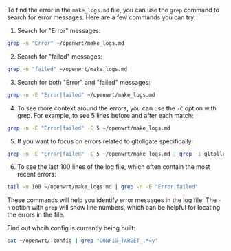 To find the error in the `make_logs.md` file, you can use the `grep` command to search for error messages. Here are a few commands you can try:

1. Search for "Error" messages:

```bash
grep -n "Error" ~/openwrt/make_logs.md
```

2. Search for "failed" messages:

```bash
grep -n "failed" ~/openwrt/make_logs.md
```

3. Search for both "Error" and "failed" messages:

```bash
grep -n -E "Error|failed" ~/openwrt/make_logs.md
```

4. To see more context around the errors, you can use the `-C` option with grep. For example, to see 5 lines before and after each match:

```bash
grep -n -E "Error|failed" -C 5 ~/openwrt/make_logs.md
```

5. If you want to focus on errors related to gltollgate specifically:

```bash
grep -n -E "Error|failed" -C 5 ~/openwrt/make_logs.md | grep -i gltollgate
```

6. To see the last 100 lines of the log file, which often contain the most recent errors:

```bash
tail -n 100 ~/openwrt/make_logs.md | grep -n -E "Error|failed"
```

These commands will help you identify error messages in the log file. The `-n` option with `grep` will show line numbers, which can be helpful for locating the errors in the file.

Find out whcih config is currently being built:
```bash
cat ~/openwrt/.config | grep "CONFIG_TARGET_.*=y"
```